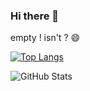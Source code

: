### Hi there 👋

empty ! isn't ? 😄

[![Top Langs](https://github-readme-stats.vercel.app/api/top-langs/?username=BriceTatong)](https://github.com/anuraghazra/github-readme-stats)

![GitHub Stats](https://github-readme-stats.vercel.app/api?username=BriceTatong&theme=cobalt)



<!--
**BriceTatong/BriceTatong** is a ✨ _special_ ✨ repository because its `README.md` (this file) appears on your GitHub profile.

Here are some ideas to get you started:

- 🔭 I’m currently working on ...
- 🌱 I’m currently learning ...
- 👯 I’m looking to collaborate on ...
- 🤔 I’m looking for help with ...
- 💬 Ask me about ...
- 📫 How to reach me: ...
- 😄 Pronouns: ...
- ⚡ Fun fact: ...
-->
